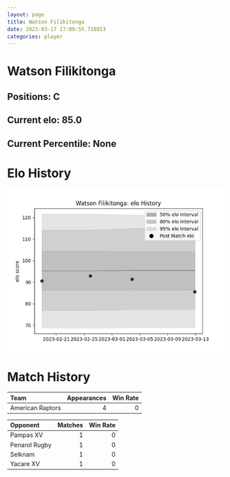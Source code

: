 ```yaml
---  
layout: page  
title: Watson Filikitonga  
date: 2023-03-17 17:09:55.718913  
categories: player  
---
```

# Watson Filikitonga

## Positions: C

## Current elo: 85.0

## Current Percentile: None

# Elo History


![elo history](history_WatsonFilikitonga.png)
# Match History


| Team             |   Appearances |   Win Rate |
|:-----------------|--------------:|-----------:|
| American Raptors |             4 |          0 |

| Opponent      |   Matches |   Win Rate |
|:--------------|----------:|-----------:|
| Pampas XV     |         1 |          0 |
| Penarol Rugby |         1 |          0 |
| Selknam       |         1 |          0 |
| Yacare XV     |         1 |          0 |